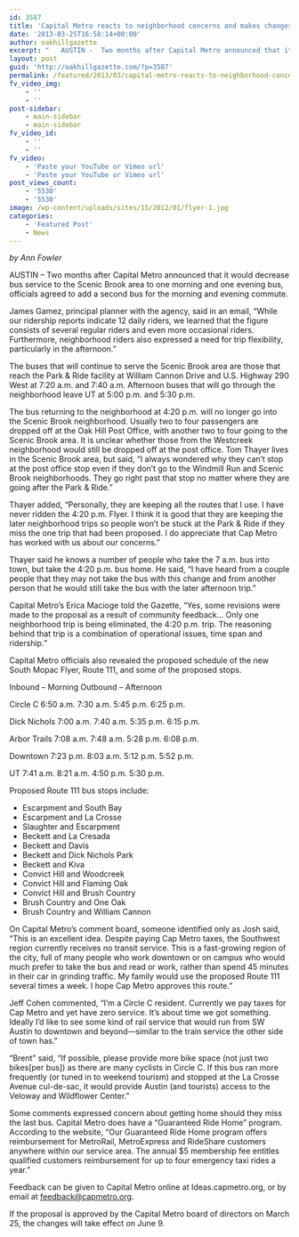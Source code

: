 ```yaml
---
id: 3587
title: 'Capital Metro reacts to neighborhood concerns and makes changes'
date: '2013-03-25T16:58:14+00:00'
author: oakhillgazette
excerpt: "   AUSTIN -  Two months after Capital Metro announced that it would decrease bus service to the Scenic Brook area to one morning and one evening bus, officials agreed to add a second bus for the morning and evening commute.\n\n   James Gamez, principal planner with the agency, said in an email, “While our ridership reports indicate 12 daily riders, we learned that the figure consists of several regular riders and even more occasional riders. Furthermore, neighborhood riders also expressed a need for trip flexibility, particularly in the afternoon.”"
layout: post
guid: 'http://oakhillgazette.com/?p=3587'
permalink: /featured/2013/03/capital-metro-reacts-to-neighborhood-concerns-and-makes-changes/
fv_video_img:
    - ''
    - ''
post-sidebar:
    - main-sidebar
    - main-sidebar
fv_video_id:
    - ''
    - ''
fv_video:
    - 'Paste your YouTube or Vimeo url'
    - 'Paste your YouTube or Vimeo url'
post_views_count:
    - '5530'
    - '5530'
image: /wp-content/uploads/sites/15/2012/01/flyer-1.jpg
categories:
    - 'Featured Post'
    - News
---
```


*by Ann Fowler*

AUSTIN – Two months after Capital Metro announced that it would decrease bus service to the Scenic Brook area to one morning and one evening bus, officials agreed to add a second bus for the morning and evening commute.

James Gamez, principal planner with the agency, said in an email, “While our ridership reports indicate 12 daily riders, we learned that the figure consists of several regular riders and even more occasional riders. Furthermore, neighborhood riders also expressed a need for trip flexibility, particularly in the afternoon.”

The buses that will continue to serve the Scenic Brook area are those that reach the Park &amp; Ride facility at William Cannon Drive and U.S. Highway 290 West at 7:20 a.m. and 7:40 a.m. Afternoon buses that will go through the neighborhood leave UT at 5:00 p.m. and 5:30 p.m.

The bus returning to the neighborhood at 4:20 p.m. will no longer go into the Scenic Brook neighborhood. Usually two to four passengers are dropped off at the Oak Hill Post Office, with another two to four going to the Scenic Brook area. It is unclear whether those from the Westcreek neighborhood would still be dropped off at the post office. Tom Thayer lives in the Scenic Brook area, but said, “I always wondered why they can’t stop at the post office stop even if they don’t go to the Windmill Run and Scenic Brook neighborhoods. They go right past that stop no matter where they are going after the Park &amp; Ride.”

Thayer added, “Personally, they are keeping all the routes that I use. I have never ridden the 4:20 p.m. Flyer. I think it is good that they are keeping the later neighborhood trips so people won’t be stuck at the Park &amp; Ride if they miss the one trip that had been proposed. I do appreciate that Cap Metro has worked with us about our concerns.”

Thayer said he knows a number of people who take the 7 a.m. bus into town, but take the 4:20 p.m. bus home. He said, “I have heard from a couple people that they may not take the bus with this change and from another person that he would still take the bus with the later afternoon trip.”

Capital Metro’s Erica Macioge told the Gazette, “Yes, some revisions were made to the proposal as a result of community feedback… Only one neighborhood trip is being eliminated, the 4:20 p.m. trip. The reasoning behind that trip is a combination of operational issues, time span and ridership.”

Capital Metro officials also revealed the proposed schedule of the new South Mopac Flyer, Route 111, and some of the proposed stops.

Inbound – Morning Outbound – Afternoon

Circle C 6:50 a.m. 7:30 a.m. 5:45 p.m. 6:25 p.m.

Dick Nichols 7:00 a.m. 7:40 a.m. 5:35 p.m. 6:15 p.m.

Arbor Trails 7:08 a.m. 7:48 a.m. 5:28 p.m. 6:08 p.m.

Downtown 7:23 p.m. 8:03 a.m. 5:12 p.m. 5:52 p.m.

UT 7:41 a.m. 8:21 a.m. 4:50 p.m. 5:30 p.m.

Proposed Route 111 bus stops include:

- Escarpment and South Bay
- Escarpment and La Crosse
- Slaughter and Escarpment
- Beckett and La Cresada
- Beckett and Davis
- Beckett and Dick Nichols Park
- Beckett and Kiva
- Convict Hill and Woodcreek
- Convict Hill and Flaming Oak
- Convict Hill and Brush Country
- Brush Country and One Oak
- Brush Country and William Cannon

On Capital Metro’s comment board, someone identified only as Josh said, “This is an excellent idea. Despite paying Cap Metro taxes, the Southwest region currently receives no transit service. This is a fast-growing region of the city, full of many people who work downtown or on campus who would much prefer to take the bus and read or work, rather than spend 45 minutes in their car in grinding traffic. My family would use the proposed Route 111 several times a week. I hope Cap Metro approves this route.”

Jeff Cohen commented, “I’m a Circle C resident. Currently we pay taxes for Cap Metro and yet have zero service. It’s about time we got something. Ideally I’d like to see some kind of rail service that would run from SW Austin to downtown and beyond—similar to the train service the other side of town has.”

“Brent” said, “If possible, please provide more bike space (not just two bikes\[per bus\]) as there are many cyclists in Circle C. If this bus ran more frequently (or tuned in to weekend tourism) and stopped at the La Crosse Avenue cul-de-sac, it would provide Austin (and tourists) access to the Veloway and Wildflower Center.”

Some comments expressed concern about getting home should they miss the last bus. Capital Metro does have a “Guaranteed Ride Home” program. According to the website, “Our Guaranteed Ride Home program offers reimbursement for MetroRail, MetroExpress and RideShare customers anywhere within our service area. The annual $5 membership fee entitles qualified customers reimbursement for up to four emergency taxi rides a year.”

Feedback can be given to Capital Metro online at Ideas.capmetro.org, or by email at <feedback@capmetro.org>.

If the proposal is approved by the Capital Metro board of directors on March 25, the changes will take effect on June 9.
